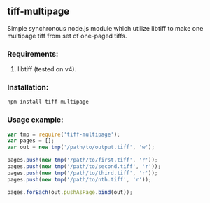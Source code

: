 ## tiff-multipage
Simple synchronous node.js module which utilize libtiff to make one multipage tiff from set of one-paged tiffs.

### Requirements:
1. libtiff (tested on v4).

### Installation:
```bash
npm install tiff-multipage
```

### Usage example:
```javascript
var tmp = require('tiff-multipage');
var pages = [];
var out = new tmp('/path/to/output.tiff', 'w');

pages.push(new tmp('/path/to/first.tiff', 'r'));
pages.push(new tmp('/path/to/second.tiff', 'r'));
pages.push(new tmp('/path/to/third.tiff', 'r'));
pages.push(new tmp('/path/to/nth.tiff', 'r'));

pages.forEach(out.pushAsPage.bind(out));
```
